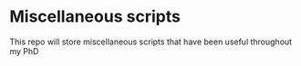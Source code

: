 # Miscellaneous  scripts

This repo will store miscellaneous scripts that have been useful throughout my PhD
